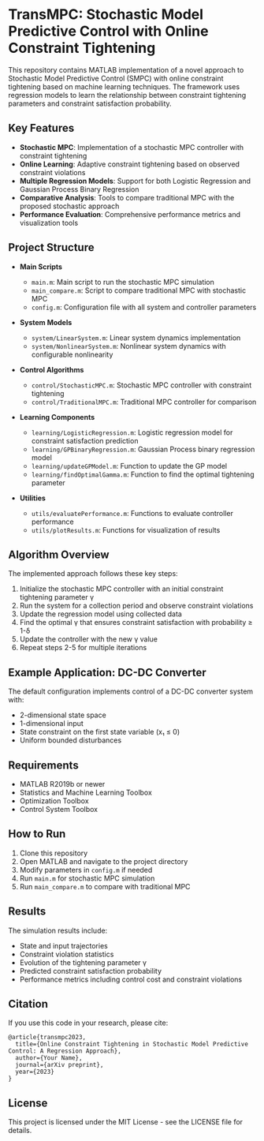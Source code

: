 # TransMPC: Stochastic Model Predictive Control with Online Constraint Tightening

This repository contains MATLAB implementation of a novel approach to Stochastic Model Predictive Control (SMPC) with online constraint tightening based on machine learning techniques. The framework uses regression models to learn the relationship between constraint tightening parameters and constraint satisfaction probability.

## Key Features

- **Stochastic MPC**: Implementation of a stochastic MPC controller with constraint tightening
- **Online Learning**: Adaptive constraint tightening based on observed constraint violations
- **Multiple Regression Models**: Support for both Logistic Regression and Gaussian Process Binary Regression
- **Comparative Analysis**: Tools to compare traditional MPC with the proposed stochastic approach
- **Performance Evaluation**: Comprehensive performance metrics and visualization tools

## Project Structure

- **Main Scripts**
  - `main.m`: Main script to run the stochastic MPC simulation
  - `main_compare.m`: Script to compare traditional MPC with stochastic MPC
  - `config.m`: Configuration file with all system and controller parameters

- **System Models**
  - `system/LinearSystem.m`: Linear system dynamics implementation
  - `system/NonlinearSystem.m`: Nonlinear system dynamics with configurable nonlinearity

- **Control Algorithms**
  - `control/StochasticMPC.m`: Stochastic MPC controller with constraint tightening
  - `control/TraditionalMPC.m`: Traditional MPC controller for comparison

- **Learning Components**
  - `learning/LogisticRegression.m`: Logistic regression model for constraint satisfaction prediction
  - `learning/GPBinaryRegression.m`: Gaussian Process binary regression model
  - `learning/updateGPModel.m`: Function to update the GP model
  - `learning/findOptimalGamma.m`: Function to find the optimal tightening parameter

- **Utilities**
  - `utils/evaluatePerformance.m`: Functions to evaluate controller performance
  - `utils/plotResults.m`: Functions for visualization of results

## Algorithm Overview

The implemented approach follows these key steps:

1. Initialize the stochastic MPC controller with an initial constraint tightening parameter γ
2. Run the system for a collection period and observe constraint violations
3. Update the regression model using collected data
4. Find the optimal γ that ensures constraint satisfaction with probability ≥ 1-δ
5. Update the controller with the new γ value
6. Repeat steps 2-5 for multiple iterations

## Example Application: DC-DC Converter

The default configuration implements control of a DC-DC converter system with:
- 2-dimensional state space
- 1-dimensional input
- State constraint on the first state variable (x₁ ≤ 0)
- Uniform bounded disturbances

## Requirements

- MATLAB R2019b or newer
- Statistics and Machine Learning Toolbox
- Optimization Toolbox
- Control System Toolbox

## How to Run

1. Clone this repository
2. Open MATLAB and navigate to the project directory
3. Modify parameters in `config.m` if needed
4. Run `main.m` for stochastic MPC simulation
5. Run `main_compare.m` to compare with traditional MPC

## Results

The simulation results include:
- State and input trajectories
- Constraint violation statistics
- Evolution of the tightening parameter γ
- Predicted constraint satisfaction probability
- Performance metrics including control cost and constraint violations

## Citation

If you use this code in your research, please cite:

```
@article{transmpc2023,
  title={Online Constraint Tightening in Stochastic Model Predictive Control: A Regression Approach},
  author={Your Name},
  journal={arXiv preprint},
  year={2023}
}
```

## License

This project is licensed under the MIT License - see the LICENSE file for details. 